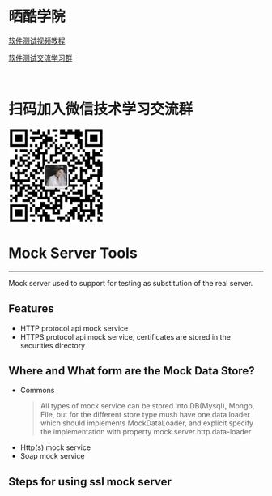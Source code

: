 # 晒酷学院
[软件测试视频教程](http://shareku.ke.qq.com/)
<p>
<a href="https://jq.qq.com/?_wv=1027&k=EQGVQd8Z">软件测试交流学习群</a>
</p>
<br/>

# 扫码加入微信技术学习交流群

![avatar](img/weiwei.png)

# Mock Server Tools
***
Mock server used to support for testing as substitution of the real server.
## Features

- HTTP protocol api mock service
- HTTPS protocol api mock service, certificates are stored in the securities directory

## Where and What form are the Mock Data Store?
- Commons
    > All types of mock service can be stored into DB(Mysql), Mongo, File, but for the different store type mush have one
    data loader which should implements MockDataLoader, and explicit specify the implementation with property mock.server.http.data-loader
- Http(s) mock service
- Soap mock service

## Steps for using ssl mock server

